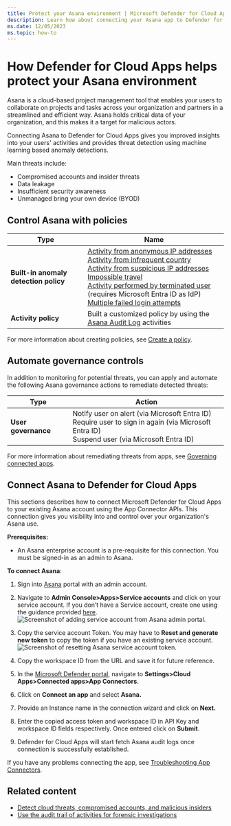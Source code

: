 ```yaml
---
title: Protect your Asana environment | Microsoft Defender for Cloud Apps
description: Learn how about connecting your Asana app to Defender for Cloud Apps using the API connector.
ms.date: 12/05/2023
ms.topic: how-to
---
```


# How Defender for Cloud Apps helps protect your Asana environment

Asana is a cloud-based project management tool that enables your users to collaborate on projects and tasks across your organization and partners in a streamlined and efficient way. Asana holds critical data of your organization, and this makes it a target for malicious actors. 

Connecting Asana to Defender for Cloud Apps gives you improved insights into your users' activities and provides threat detection using machine learning based anomaly detections.

Main threats include:

- Compromised accounts and insider threats
- Data leakage
- Insufficient security awareness
- Unmanaged bring your own device (BYOD)

## Control Asana with policies

| **Type**                           | **Name**                                                     |
| ---------------------------------- | ------------------------------------------------------------ |
| **Built-in  anomaly detection policy** | [Activity from   anonymous IP addresses](anomaly-detection-policy.md#activity-from-anonymous-ip-addresses)  <br /> [Activity from   infrequent country](anomaly-detection-policy.md#activity-from-infrequent-country) <br /> [Activity from   suspicious IP addresses](anomaly-detection-policy.md#activity-from-suspicious-ip-addresses)  <br /> [Impossible travel](anomaly-detection-policy.md#impossible-travel)  <br /> [Activity   performed by terminated user](anomaly-detection-policy.md#activity-performed-by-terminated-user) (requires Microsoft Entra ID as IdP)   <br />[Multiple failed   login attempts](anomaly-detection-policy.md#multiple-failed-login-attempts)  <br /> |
| **Activity  policy**                   | Built a customized policy by using the [Asana Audit Log](https://developers.asana.com/docs/audit-log-events) activities |

For more information about creating policies, see [Create a policy](control-cloud-apps-with-policies.md#create-a-policy).

## Automate governance controls

In addition to monitoring for potential threats, you can apply and automate the following Asana governance actions to remediate detected threats:

| **Type**        | **Action**                                                   |
| --------------- | ------------------------------------------------------------ |
| **User governance** | Notify user on  alert (via Microsoft Entra ID)<br />  Require user to sign in again (via Microsoft Entra ID)   <br /> Suspend user (via Microsoft Entra ID) |

For more information about remediating threats from apps, see [Governing connected apps](governance-actions.md).

## Connect Asana to Defender for Cloud Apps

This sections describes how to connect Microsoft Defender for Cloud Apps to your existing Asana account using the App Connector APIs. This connection gives you visibility into and control over your organization's Asana use.

**Prerequisites:**

- An Asana enterprise account is a pre-requisite for this connection. You must be signed-in as an admin to Asana. 

**To connect Asana**:

1. Sign into [Asana](https://app.asana.com/) portal with an admin account.

2. Navigate to **Admin Console>Apps>Service accounts** and click on your service account. If you don’t have a Service account, create one using the guidance provided [here](https://asana.com/guide/help/premium/service-accounts).
![Screenshot of adding service account from Asana admin portal.](media/connect-asana/asana-add-service-account.png)

3. Copy the service account Token. You may have to **Reset and generate new token** to copy the token if you have an existing service account. 
![Screenshot of resetting Asana service account token.](media/connect-asana/asana-reset-token.png)

4. Copy the workspace ID from the URL and save it for future reference.

5. In the [Microsoft Defender portal](https://security.microsoft.com), navigate to **Settings>Cloud Apps>Connected apps>App Connectors**.

6. Click on **Connect an app** and select **Asana.**

7. Provide an Instance name in the connection wizard and click on **Next.**
8. Enter the copied access token and workspace ID in API Key and workspace ID fields respectively. Once entered click on **Submit**.

9. Defender for Cloud Apps will start fetch Asana audit logs once connection is successfully established.

If you have any problems connecting the app, see [Troubleshooting App Connectors](/defender-cloud-apps/troubleshooting-api-connectors-using-error-messages).

## Related content

- [Detect cloud threats, compromised accounts, and malicious insiders](best-practices.md#detect-cloud-threats-compromised-accounts-malicious-insiders-and-ransomware)
- [Use the audit trail of activities for forensic investigations](best-practices.md#use-the-audit-trail-of-activities-for-forensic-investigations)
